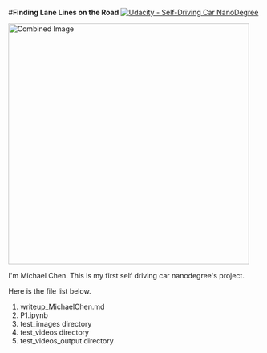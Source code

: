 #**Finding Lane Lines on the Road** 
[![Udacity - Self-Driving Car NanoDegree](https://s3.amazonaws.com/udacity-sdc/github/shield-carnd.svg)](http://www.udacity.com/drive)

<img src="examples/laneLines_thirdPass.jpg" width="480" alt="Combined Image" />

I'm Michael Chen. This is my first self driving car nanodegree's project.

Here is the file list below.
1. writeup_MichaelChen.md
2. P1.ipynb
3. test_images directory
4. test_videos directory
5. test_videos_output directory


